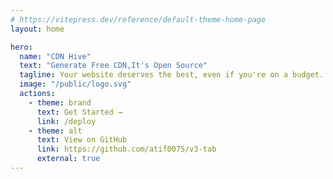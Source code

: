 ```yaml
---
# https://vitepress.dev/reference/default-theme-home-page
layout: home

hero:
  name: "CDN Hive"
  text: "Generate Free CDN,It's Open Source"
  tagline: Your website deserves the best, even if you're on a budget. You can host your CSS, JS files for free. It's Open Source.
  image: "/public/logo.svg"
  actions:
    - theme: brand
      text: Get Started →
      link: /deploy
    - theme: alt
      text: View on GitHub
      link: https://github.com/atif0075/v3-tab
      external: true
---
```


<script setup>
import { VPTeamMembers } from 'vitepress/theme'

const members = [
  {
    avatar: 'https://www.github.com/atif0075.png',
    name: 'M Atif',
    title: 'Creator',
    links: [
      { icon: 'github', link: 'https://github.com/atif0075' },
      { icon: 'linkedin', link: 'https://www.linkedin.com/in/atif0075/' }
    ]
  },
  
]
</script>

<VPTeamMembers size="small" :members="members" />

<style>
  :root {
  --vp-home-hero-name-color: transparent;
  /* --vp-home-hero-name-background: -webkit-linear-gradient(
    120deg,
    #bd34fe 30%,
    #41d1ff
  ); */

  --vp-home-hero-name-background: -webkit-linear-gradient( -45deg, #3fb983 30%, #039252 );

  /* --vp-home-hero-image-background-image: linear-gradient(
    -45deg,
    #bd34fe 50%,
    #47caff 50%
  ); */
  --vp-home-hero-image-background-image: linear-gradient( -45deg, #41b88380 30%, #35495e80 );

  --vp-home-hero-image-filter: blur(40px);
}

@media (min-width: 640px) {
  :root {
    --vp-home-hero-image-filter: blur(56px);
  }
}

@media (min-width: 960px) {
  :root {
    --vp-home-hero-image-filter: blur(72px);
  }
}
</style>
